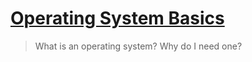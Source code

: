 # [Operating System Basics](https://github.com/CISVVC/cis190-examples/tree/master/operating-system-basics)
> What is an operating system?  Why do I need one?
